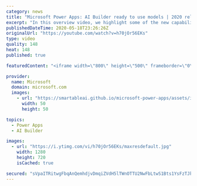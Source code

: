```yaml
---
category: news
title: "Microsoft Power Apps: AI Builder ready to use models | 2020 release wave 1 overview"
excerpt: "In this overview video, we highlight some of the new capabilities included in the latest update to Microsoft Power Apps, AI Builder ready to use models.     Here are the capabilities covered:   • Entity extraction helps you by identifying and extracting people, dates, places, locations, etc. from text"
publishedDateTime: 2020-05-18T23:26:26Z
originalUrl: "https://youtube.com/watch?v=h70jOr56EKs"
type: video
quality: 148
heat: 148
published: true

featuredContent: "<iframe width=\"800\" height=\"500\" frameborder=\"0\" src=\"https://www.youtube.com/embed/h70jOr56EKs\" allow=\"accelerometer; autoplay; encrypted-media; gyroscope; picture-in-picture\" allowfullscreen></iframe>"

provider:
  name: Microsoft
  domain: microsoft.com
  images:
    - url: "https://smartableai.github.io/microsoft-power-apps/assets/images/organizations/microsoft.com-50x50.jpg"
      width: 50
      height: 50

topics:
  - Power Apps
  - AI Builder

images:
  - url: "https://i.ytimg.com/vi/h70jOr56EKs/maxresdefault.jpg"
    width: 1280
    height: 720
    isCached: true

secured: "sVpaITRitwgFbqAnQemhdjvDmqiZVdH5lTWnOTTU2NwFbLtwS1Bts1YsFzTJkSZhYyVxJBdebTIe8DBc2P759N00cXh2FqdbjAgKY9BiczdTZSqk3WwLLRLXmCtjPFH4vmM9RFuXw0CLAYuH3eNplIFckEMIniOVGNHv3B0oXQIAXhNSL/dMAQ3jGl2tkiLh3/GL03liZZ3d77fJGfKID+Mu2Z9Kk7GDKdRI60Rabg6guBacWYgsw7fUjTsTDe8TtgkPclP3WLyE2l6EGoaI2GR2Es6s5Gs74zcjz/p0IVx3Rv9L22EHPj9OLT39OjIiQOlcrLZlgrwlfkI1UxuXJKyAQ6x4ZOWJ24yFpKe737jAGPjaQ+5bFtaY/tJ7BIHJMRThvA1QEfxYvvmnLgD6Tg0zzwrzvdWGnSSU2CrENJaDJna1n3wbmrCVT0X3a0T8;qgrXmOX1K5eokA6AOd0y/g=="
---
```


